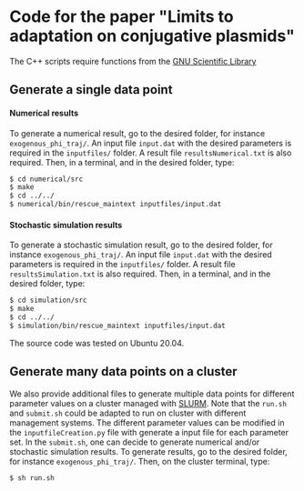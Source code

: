 # Code for the paper "Limits to adaptation on conjugative plasmids"

The C++ scripts require functions from the [GNU Scientific Library](https://www.gnu.org/software/gsl/)


## Generate a single data point

#### Numerical results

To generate a numerical result, go to the desired folder, for instance `exogenous_phi_traj/`. An input file `input.dat` with the desired parameters is required in the `inputfiles/` folder. A result file `resultsNumerical.txt` is also required. Then, in a terminal, and in the desired folder, type:

```bash
$ cd numerical/src
$ make
$ cd ../../
$ numerical/bin/rescue_maintext inputfiles/input.dat
```

#### Stochastic simulation results

To generate a stochastic simulation result, go to the desired folder, for instance `exogenous_phi_traj/`. An input file `input.dat` with the desired parameters is required in the `inputfiles/` folder. A result file `resultsSimulation.txt` is also required. Then, in a terminal, and in the desired folder, type:

```bash
$ cd simulation/src
$ make
$ cd ../../
$ simulation/bin/rescue_maintext inputfiles/input.dat
```

The source code was tested on Ubuntu 20.04.

## Generate many data points on a cluster

We also provide additional files to generate multiple data points for different parameter values on a cluster managed with [SLURM](https://slurm.schedmd.com/). Note that the `run.sh` and `submit.sh` could be adapted to run on cluster with different management systems.
The different parameter values can be modified in the `inputfileCreation.py` file with generate a input file for each parameter set. In the `submit.sh`, one can decide to generate numerical and/or stochastic simulation results.
To generate results, go to the desired folder, for instance `exogenous_phi_traj/`. Then, on the cluster terminal, type:

```bash
$ sh run.sh
```
